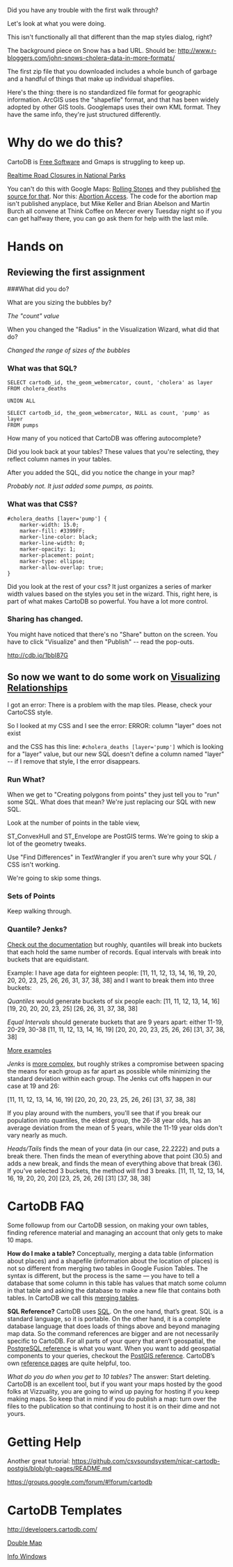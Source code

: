 Did you have any trouble with the first walk through?

Let's look at what you were doing. 

This isn't functionally all that different than the map styles dialog, right?

The background piece on Snow has a bad URL. Should be:
<http://www.r-bloggers.com/john-snows-cholera-data-in-more-formats/>

The first zip file that you downloaded includes a whole bunch of garbage and a handful of things that make up individual shapefiles.

Here's the thing: there is no standardized file format for geographic information. ArcGIS uses the "shapefile" format, and that has been widely adopted by other GIS tools. Googlemaps uses their own KML format. They have the same info, they're just structured differently. 

# Why do we do this?

CartoDB is [Free Software](https://github.com/CartoDB/cartodb) and Gmaps is struggling to keep up. 

[Realtime Road Closures in National Parks](http://maps.nps.gov/blri/road-closures/)

You can't do this with Google Maps: [Rolling Stones](http://vizzuality.github.io/rollingstonesmap)  and they published [the source for that](http://vizzuality.github.io/rollingstonesmap/).  Nor this: [Abortion Access](http://www.thedailybeast.com/articles/2013/01/22/roe-v-wade-turns-40.html). The code for the abortion map isn't published anyplace, but Mike Keller and Brian Abelson and Martin Burch all convene at Think Coffee on Mercer every Tuesday night so if you can get halfway there, you can go ask them for help with the last mile. 

# Hands on

## Reviewing the first assignment

###What did you do?

What are you sizing the bubbles by?

*The "count" value*

When you changed the "Radius" in the Visualization Wizard, what did that do?   

*Changed the range of sizes of the bubbles*



### What was that SQL?

	SELECT cartodb_id, the_geom_webmercator, count, 'cholera' as layer
	FROM cholera_deaths

	UNION ALL

	SELECT cartodb_id, the_geom_webmercator, NULL as count, 'pump' as layer
	FROM pumps
	
How many of you noticed that CartoDB was offering autocomplete?

Did you look back at your tables? These values that you're selecting, they reflect column names in your tables. 

After you added the SQL, did you notice the change in your map? 

*Probably not. It just added some pumps, as points.*

### What was that CSS?

	#cholera_deaths [layer='pump'] {
		marker-width: 15.0;
		marker-fill: #3399FF;
		marker-line-color: black;
		marker-line-width: 0;
		marker-opacity: 1;
		marker-placement: point;
		marker-type: ellipse;
		marker-allow-overlap: true;
	}
	
Did you look at the rest of your css? It just organizes a series of marker width values based on the styles you set in the wizard. This, right here, is part of what makes CartoDB so powerful. You have a lot more control. 


### Sharing has changed.

You might have noticed that there's no "Share" button on the screen. You have to click "Visualize" and then "Publish" -- read the pop-outs. 

http://cdb.io/1bbI87G

## So now we want to do some work on [Visualizing Relationships](http://developers.cartodb.com/tutorials/visualizing_relationships.html)

I got an error:	
	There is a problem with the map tiles. Please, check your CartoCSS style.
	
So I looked at my CSS and I see the error:
	ERROR: column "layer" does not exist
	
and the CSS has this line: `#cholera_deaths [layer='pump']` which is looking for a "layer" value, but our new SQL doesn't define a column named "layer" -- if I remove that style, I the error disappears. 

### Run What?

When we get to "Creating polygons from points" they just tell you to "run" some SQL. What does that mean? We're just replacing our SQL with new SQL. 

Look at the number of points in the table view,

ST\_ConvexHull and ST\_Envelope are  PostGIS terms. We're going to skip a lot of the geometry tweaks. 

Use "Find Differences" in TextWrangler if you aren't sure why your SQL / CSS isn't working. 

We're going to skip some things. 

### Sets of Points

Keep walking through.

### <a name="method"></a>Quantile? Jenks?
[Check out the documentation](http://developers.cartodb.com/documentation/using-cartodb.html5)  but roughly, quantiles will break into buckets that each hold the same number of records. Equal intervals with break into buckets that are equidistant.

Example:  I have age data for eighteen people: [11, 11, 12, 13, 14, 16, 19, 20, 20, 20, 23, 25, 26, 26, 31, 37, 38, 38] and I want to break them into three buckets:  

*Quantiles* would generate buckets of six people each: 
[11, 11, 12, 13, 14, 16] [19, 20, 20, 20, 23, 25] [26, 26, 31, 37, 38, 38]

*Equal Intervals* should generate buckets that are 9 years apart: either 11-19, 20-29, 30-38 
 [11, 11, 12, 13, 14, 16, 19] [20, 20, 20, 23, 25, 26, 26] [31, 37, 38, 38]

[More examples](http://www.ncgia.ucsb.edu/cctp/units/unit47/html/comp_class.html)

*Jenks* is [more complex](http://en.wikipedia.org/wiki/Jenks_natural_breaks_optimization), but roughly strikes a compromise between spacing the means for each group as far apart as possible while minimizing the standard deviation within each group. The Jenks cut offs happen in our case at 19 and 26:

[11, 11, 12, 13, 14, 16, 19] [20, 20, 20, 23, 25, 26, 26] [31, 37, 38, 38]

If you play around with the numbers, you'll see that if you break our population into quantiles, the eldest group, the 26-38 year olds, has an average deviation from the mean of 5 years, while the 11-19 year olds don't vary nearly as much. 

*Heads/Tails* finds the mean of your data (in our case, 22.2222) and puts a break there. Then finds the mean of everything above that point (30.5) and adds a new break, and finds the mean of everything above that break (36). If you've selected 3 buckets, the method will find 3 breaks. 
[11, 11, 12, 13, 14, 16, 19, 20, 20, 20] [23, 25, 26, 26] [31] [37, 38, 38]



# CartoDB FAQ

Some followup from our CartoDB session, on making your own tables, finding reference material and managing an account that only gets to make 10 maps.

**How do I make a table?** Conceptually, merging a data table (information about places) and a shapefile (information about the location of places) is not so different from merging two tables in Google Fusion Tables. The syntax is different, but the process is the same — you have to tell a database that some column in this table has values that match some column in that table and asking the database to make a new file that contains both tables. In CartoDB we call this [merging  tables](http://developers.cartodb.com/documentation/using-cartodb.html#sec-6).

**SQL Reference?** CartoDB uses [SQL](http://en.wikipedia.org/wiki/SQL). On the one hand, that’s great. SQL is a standard language, so it is portable. On the other hand, it is a complete database language that does loads of things above and beyond managing map data. So the command references are bigger and are not necessarily specific to CartoDB. For all parts of your query that aren’t geospatial, the [PostgreSQL reference](http://www.postgresql.org/docs/9.1/static/) is what you want. When you want to add geospatial components to your queries, checkout the [PostGIS reference](http://postgis.net/docs/manual-1.4/). CartoDB’s own [reference pages](http://developers.cartodb.com/documentation/using-cartodb.html) are quite helpful, too.

*What do you do when you get to 10 tables?* The answer: Start deleting. CartoDB is an excellent tool, but if you want your maps hosted by the good folks at Vizzuality, you are going to wind up paying for hosting if you keep making maps. So keep that in mind if you do publish a map: turn over the files to the publication so that continuing to host it is on their dime and not yours.

# Getting Help

Another great tutorial: https://github.com/csvsoundsystem/nicar-cartodb-postgis/blob/gh-pages/README.md


https://groups.google.com/forum/#!forum/cartodb

# CartoDB Templates


http://developers.cartodb.com/

[Double Map](http://cartodb.github.com/cartodb-publishing-templates/doublemap/)

[Info Windows](https://github.com/amandabee/cunyjdata/tree/master/mapping/cartodb)
